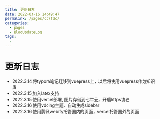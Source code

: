 ```yaml
---
title: 更新日志
date: 2022-03-16 14:49:47
permalink: /pages/cb7fdc/
categories:
  - pages
  - BlogUpdateLog
tags:
  - 
---
```

# 更新日志
- 2022.3.14 将typora笔记迁移到vuepress上，以后将使用vuepress作为知识库
- 2022.3.15 加入latex支持
- 2022.3.15 使用vercel部署, 图片存储到七牛云，开启https协议
- 2022.3.16 使用vdoing主题，自动生成sidebar
- 2022.3.16 使用腾讯webify托管国内的页面，vercel托管国外的页面
